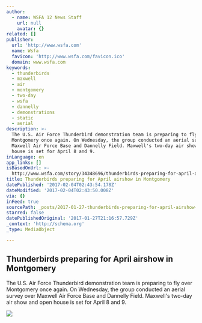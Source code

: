 ```yaml
---
author:
  - name: WSFA 12 News Staff
    url: null
    avatar: {}
related: []
publisher:
  url: 'http://www.wsfa.com'
  name: Wsfa
  favicon: 'http://www.wsfa.com/favicon.ico'
  domain: www.wsfa.com
keywords:
  - thunderbirds
  - maxwell
  - air
  - montgomery
  - two-day
  - wsfa
  - dannelly
  - demonstrations
  - static
  - aerial
description: >-
  The U.S. Air Force Thunderbird demonstration team is preparing to fly over
  Montgomery once again. On Wednesday, the group conducted an aerial survey over
  Maxwell Air Force Base and Dannelly Field. Maxwell's two-day air show and open
  house is set for April 8 and 9.
inLanguage: en
app_links: []
isBasedOnUrl: >-
  http://www.wsfa.com/story/34348696/thunderbirds-preparing-for-april-airshow-in-montgomery
title: Thunderbirds preparing for April airshow in Montgomery
datePublished: '2017-02-04T02:43:54.178Z'
dateModified: '2017-02-04T02:43:50.008Z'
via: {}
inFeed: true
sourcePath: _posts/2017-01-27-thunderbirds-preparing-for-april-airshow-in-montgomery.md
starred: false
datePublishedOriginal: '2017-01-27T21:16:57.729Z'
_context: 'http://schema.org'
_type: MediaObject

---
```

<article style=""><h1>Thunderbirds preparing for April airshow in Montgomery</h1><p>The U.S. Air Force Thunderbird demonstration team is preparing to fly over Montgomery once again. On Wednesday, the group conducted an aerial survey over Maxwell Air Force Base and Dannelly Field. Maxwell's two-day air show and open house is set for April 8 and 9.</p><img src="http://WSFA.images.worldnow.com/images/12990920_G.jpg" /></article>